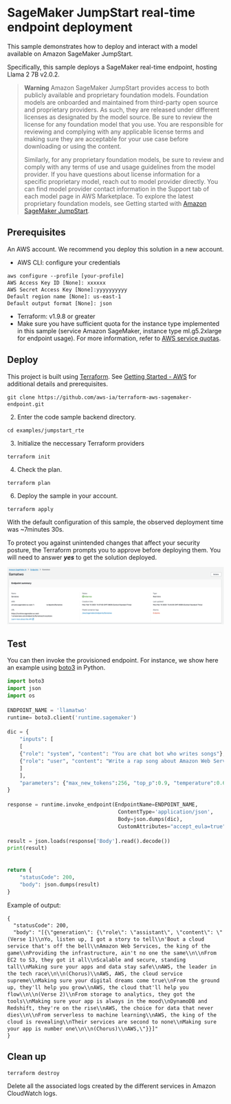 # SageMaker JumpStart real-time endpoint deployment

<!-- markdownlint-disable MD024 -->
This sample demonstrates how to deploy and interact with a model available on Amazon SageMaker JumpStart.

Specifically, this sample deploys a SageMaker real-time endpoint, hosting Llama 2 7B v2.0.2.

> **Warning**
> Amazon SageMaker JumpStart provides access to both publicly available and proprietary foundation models. Foundation models are onboarded and maintained from third-party open source and proprietary providers. As such, they are released under different licenses as designated by the model source. Be sure to review the license for any foundation model that you use. You are responsible for reviewing and complying with any applicable license terms and making sure they are acceptable for your use case before downloading or using the content.
>
> Similarly, for any proprietary foundation models, be sure to review and comply with any terms of use and usage guidelines from the model provider. If you have questions about license information for a specific
> proprietary model, reach out to model provider directly. You can find model provider contact information in the Support tab of each model page in AWS Marketplace. To explore the latest proprietary foundation
> models, see Getting started with [Amazon SageMaker JumpStart](http://aws.amazon.com/sagemaker/jumpstart/getting-started/?sagemaker-jumpstart-cards.sort-by=item.additionalFields.priority&sagemaker-jumpstart-cards.sort-order=asc&awsf.sagemaker-jumpstart-filter-product-type=product-type%23foundation-model&awsf.sagemaker-jumpstart-filter-text=*all&awsf.sagemaker-jumpstart-filter-vision=*all&awsf.sagemaker-jumpstart-filter-tabular=*all&awsf.sagemaker-jumpstart-filter-audio-tasks=*all&awsf.sagemaker-jumpstart-filter-multimodal=*all&awsf.sagemaker-jumpstart-filter-RL=*all&sagemaker-jumpstart-cards.q=proprietary&sagemaker-jumpstart-cards.q_operator=AND).

## Prerequisites

An AWS account. We recommend you deploy this solution in a new account.

- AWS CLI: configure your credentials

```
aws configure --profile [your-profile]
AWS Access Key ID [None]: xxxxxx
AWS Secret Access Key [None]:yyyyyyyyyy
Default region name [None]: us-east-1
Default output format [None]: json
```

- Terraform: v1.9.8 or greater
- Make sure you have sufficient quota for the instance type implemented in this sample (service Amazon SageMaker, instance type ml.g5.2xlarge for endpoint usage). For more information, refer to [AWS service quotas](https://docs.aws.amazon.com/general/latest/gr/aws_service_limits.html).

## Deploy

This project is built using [Terraform](https://www.terraform.io/). See [Getting Started - AWS](https://developer.hashicorp.com/terraform/tutorials/aws-get-started) for additional details and prerequisites.

```shell
git clone https://github.com/aws-ia/terraform-aws-sagemaker-endpoint.git
```

2. Enter the code sample backend directory.

```shell
cd examples/jumpstart_rte
```

3. Initialize the neccessary Terraform providers

```shell
terraform init
```

4. Check the plan.

```shell
terraform plan
```

6. Deploy the sample in your account.

```shell
terraform apply
```

With the default configuration of this sample, the observed deployment time was ~7minutes 30s.

To protect you against unintended changes that affect your security posture, the Terraform prompts you to approve before deploying them. You will need to answer ***yes*** to get the solution deployed.

![Llama Jumpstart](./docs/jumpstart_model.png)

## Test

You can then invoke the provisioned endpoint. For instance, we show here an example using [boto3](https://boto3.amazonaws.com/v1/documentation/api/latest/reference/services/sagemaker-runtime/client/invoke_endpoint.html) in Python.

```python
import boto3
import json
import os

ENDPOINT_NAME = 'llamatwo'
runtime= boto3.client('runtime.sagemaker')

dic = {
    "inputs": [
    [
    {"role": "system", "content": "You are chat bot who writes songs"},
    {"role": "user", "content": "Write a rap song about Amazon Web Services"}
    ]
    ],
    "parameters": {"max_new_tokens":256, "top_p":0.9, "temperature":0.6}
}

response = runtime.invoke_endpoint(EndpointName=ENDPOINT_NAME,
                                    ContentType='application/json',
                                    Body=json.dumps(dic),
                                    CustomAttributes="accept_eula=true")

result = json.loads(response['Body'].read().decode())
print(result)


return {
    "statusCode": 200,
    "body": json.dumps(result)
}
```

Example of output:

```
{
  "statusCode": 200,
  "body": "[{\"generation\": {\"role\": \"assistant\", \"content\": \" (Verse 1)\\nYo, listen up, I got a story to tell\\n'Bout a cloud service that's off the bell\\nAmazon Web Services, the king of the game\\nProviding the infrastructure, ain't no one the same\\n\\nFrom EC2 to S3, they got it all\\nScalable and secure, standing tall\\nMaking sure your apps and data stay safe\\nAWS, the leader in the tech race\\n\\n(Chorus)\\nAWS, AWS, the cloud service supreme\\nMaking sure your digital dreams come true\\nFrom the ground up, they'll help you grow\\nAWS, the cloud that'll help you flow\\n\\n(Verse 2)\\nFrom storage to analytics, they got the tools\\nMaking sure your app is always in the mood\\nDynamoDB and Redshift, they're on the rise\\nAWS, the choice for data that never dies\\n\\nFrom serverless to machine learning\\nAWS, the king of the cloud is revealing\\nTheir services are second to none\\nMaking sure your app is number one\\n\\n(Chorus)\\nAWS,\"}}]"
}
```

## Clean up

```shell
terraform destroy
```

Delete all the associated logs created by the different services in Amazon CloudWatch logs.
